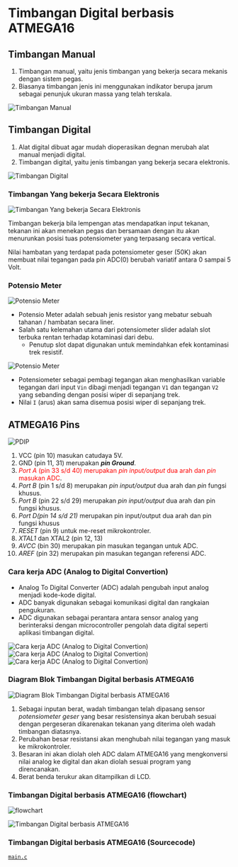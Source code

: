 # Timbangan Digital berbasis ATMEGA16

## Timbangan Manual

1. Timbangan manual, yaitu jenis timbangan yang bekerja secara mekanis dengan sistem pegas.
2. Biasanya timbangan jenis ini menggunakan indikator berupa jarum sebagai penunjuk ukuran massa yang telah terskala.

![Timbangan Manual](./img/1.png)

## Timbangan Digital

1. Alat digital dibuat agar mudah dioperasikan degnan merubah alat manual menjadi digital.
2. Timbangan digital, yaitu jenis timbangan yang bekerja secara elektronis.

![Timbangan Digital](./img/2.png)

### Timbangan Yang bekerja Secara Elektronis

![Timbangan Yang bekerja Secara Elektronis](./img/3.png)

Timbangan bekerja bila lempengan atas mendapatkan input tekanan, tekanan ini akan menekan pegas dan bersamaan dengan itu akan menurunkan posisi tuas potensiometer yang terpasang secara vertical.

Nilai hambatan yang terdapat pada potensiometer geser (50K) akan membuat nilai tegangan pada pin ADC(0) berubah variatif antara 0 sampai 5 Volt.

### Potensio Meter

![Potensio Meter](./img/4.png)

- Potensio Meter adalah sebuah jenis resistor yang mebatur sebuah tahanan / hambatan secara liner.
- Salah satu kelemahan utama dari potensiometer slider adalah slot terbuka rentan terhadap kotaminasi dari debu.
  - Penutup slot dapat digunakan untuk memindahkan efek kontaminasi trek resistif.

![Potensio Meter](./img/5.png)

- Potensiometer sebagai pembagi tegangan akan menghasilkan variable tegangan dari input `Vin` dibagi menjadi tegangan `V1` dan tegangan `V2` yang sebanding dengan posisi wiper di sepanjang trek.
- Nilai `I` (arus) akan sama disemua posisi wiper di sepanjang trek.

## ATMEGA16 Pins

![PDIP](./img/6.png)

1. VCC (pin 10) masukan catudaya 5V.
2. GND (pin 11, 31) merupakan **_pin Ground_**.
3. <font color="red">_Port A_ (pin 33 s/d 40) merupakan _pin input/output_ dua arah dan _pin_ masukan ADC</font>.
4. _Port B_ (pin 1 s/d 8) merupakan _pin input/output_ dua arah dan _pin_ fungsi khusus.
5. _Port B_ (pin 22 s/d 29) merupakan _pin input/output_ dua arah dan pin fungsi khusus.
6. _Port D(pin 14 s/d 21)_ merupakan pin input/output dua arah dan pin fungsi khusus
7. _RESET_ (pin 9) untuk me-reset mikrokontroler.
8. _XTAL1_ dan XTAL2 (pin 12, 13)
9. _AVCC_ (bin 30) merupakan pin masukan tegangan untuk ADC.
10. _AREF_ (pin 32) merupakan pin masukan tegangan referensi ADC.

### Cara kerja ADC (Analog to Digital Convertion)

- Analog To Digital Converter (ADC) adalah pengubah input analog menjadi kode-kode digital.
- ADC banyak digunakan sebagai komunikasi digital dan rangkaian pengukuran.
- ADC digunakan sebagai perantara antara sensor analog yang berinteraksi dengan microcontroller pengolah data digital seperti aplikasi timbangan digital.

![Cara kerja ADC (Analog to Digital Convertion)](./img/7.png)
![Cara kerja ADC (Analog to Digital Convertion)](./img/7-1.png)
![Cara kerja ADC (Analog to Digital Convertion)](./img/7-2.png)

### Diagram Blok Timbangan Digital berbasis ATMEGA16

![Diagram Blok Timbangan Digital berbasis ATMEGA16](./img/8.png)

1. Sebagai inputan berat, wadah timbangan telah dipasang sensor _potensiometer geser_ yang besar resistensinya akan berubah sesuai dengan pergeseran dikarenakan tekanan yang diterima oleh wadah timbangan diatasnya.
2. Perubahan besar resistansi akan menghubah nilai tegangan yang masuk ke mikrokontroler.
3. Besaran ini akan diolah oleh ADC dalam ATMEGA16 yang mengkonversi nilai analog ke digital dan akan diolah sesuai program yang direncanakan.
4. Berat benda terukur akan ditampilkan di LCD.

### Timbangan Digital berbasis ATMEGA16 (flowchart)

![flowchart](./img/9.png)

![Timbangan Digital berbasis ATMEGA16](./img/10.png)

### Timbangan Digital berbasis ATMEGA16 (Sourcecode)

[`main.c`](./src/main.c)
